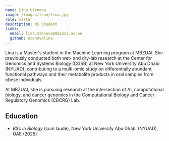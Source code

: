 ```yaml
---
name: Lina Utenova
image: /images/team/lina.jpg
role: master
description: MS Student
links:  
  email: lina.utenova@mbzuai.ac.ae
  github: utenovalina
---
```


Lina is a Master's student in the Machine Learning program at MBZUAI. She previously conducted both wet- and dry-lab research at the Center for Genomics and Systems Biology (CGSB) at New York University Abu Dhabi (NYUAD), contributing to a multi-omic study on differentially abundant functional pathways and their metabolite products in oral samples from obese individuals.

At MBZUAI, she is pursuing research at the intersection of AI, computational biology, and cancer genomics in the Computational Biology and Cancer Regulatory Genomics (CBCRG) Lab.

## Education

- _BSc in Biology_ (cum laude), New York University Abu Dhabi (NYUAD), UAE (2025)
